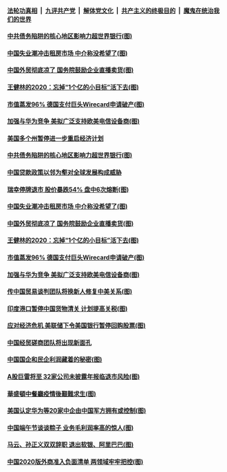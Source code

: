 

####  [法轮功真相](../../../../basic/blob/master/README.md?t=06280331) &nbsp;|&nbsp; [九评共产党](../../../../9ping.md/blob/master/README.md?t=06280331) &nbsp;|&nbsp; [解体党文化](../../../../jtdwh.md/blob/master/README.md?t=06280331)  &nbsp;|&nbsp; [共产主义的终极目的](../../../../gczydzjmd.md/blob/master/README.md?t=06280331) &nbsp;|&nbsp; [魔鬼在统治我们的世界](../../../../mgztzwmdsj.md/blob/master/README.md?t=06280331) 

#### [中共债务陷阱的核心地区影响力超世界银行(图)](../pages/p5/937882.md?t=06280331) 

#### [中国失业潮冲击租房市场 中介称没希望了(图)](../pages/p5/937808.md?t=06280331) 

#### [中国外贸彻底凉了 国务院鼓励企业直播卖货(图)](../pages/p5/937813.md?t=06280331) 

#### [王健林的2020：忘掉“1个亿的小目标”活下去(图)](../pages/p5/937834.md?t=06280331) 

#### [市值蒸发96% 德国支付巨头Wirecard申请破产(图)](../pages/p5/937805.md?t=06280331) 

#### [加强与华为竞争 美拟广泛支持欧美电信设备商(图)](../pages/p5/937802.md?t=06280331) 

#### [美国多个州暂停进一步重启经济计划](../pages/p5/937884.md?t=06280331) 

#### [中共债务陷阱的核心地区影响力超世界银行(图)](../pages/p5/937882.md?t=06280331) 

#### [中国贷款政策以邻为壑对全球发展构成威胁](../pages/p5/937877.md?t=06280331) 

#### [瑞幸停牌退市 股价暴跌54% 盘中6次熔断(图)](../pages/p5/937854.md?t=06280331) 

#### [中国失业潮冲击租房市场 中介称没希望了(图)](../pages/p5/937808.md?t=06280331) 

#### [中国外贸彻底凉了 国务院鼓励企业直播卖货(图)](../pages/p5/937813.md?t=06280331) 

#### [王健林的2020：忘掉“1个亿的小目标”活下去(图)](../pages/p5/937834.md?t=06280331) 

#### [市值蒸发96% 德国支付巨头Wirecard申请破产(图)](../pages/p5/937805.md?t=06280331) 

#### [加强与华为竞争 美拟广泛支持欧美电信设备商(图)](../pages/p5/937802.md?t=06280331) 

#### [传中国贸易谈判团队将换新人修复中美关系(图)](../pages/p5/937793.md?t=06280331) 

#### [印度港口暂停中国货物清关 计划提高关税(图)](../pages/p5/937779.md?t=06280331) 

#### [应对经济危机 美联储下令美国银行暂停回购股票(图)](../pages/p5/937760.md?t=06280331) 

#### [中国经贸磋商团队将出现新面孔](../pages/p5/937736.md?t=06280331) 

#### [中国国企和民企利润藏着的秘密(图)](../pages/p5/937711.md?t=06280331) 

#### [A股巨雷将至 32家公司未披露年报临退市风险(图)](../pages/p5/937727.md?t=06280331) 

#### [華盛頓中餐廳疫情後艱難求生(图)](../pages/p5/937726.md?t=06280331) 

#### [美国认定华为等20家中企由中国军方拥有或控制(图)](../pages/p5/937724.md?t=06280331) 

#### [中国端午节谈谈粽子 业务毛利润率高的惊人(图)](../pages/p5/937695.md?t=06280331) 

#### [马云、孙正义双双辞职 退出软银、阿里巴巴(图)](../pages/p5/937690.md?t=06280331) 

#### [中国2020版外商准入负面清单 两领域牢牢把控(图)](../pages/p5/937687.md?t=06280331) 


